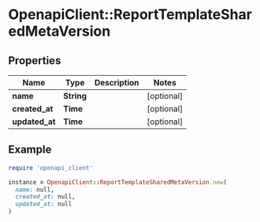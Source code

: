 # OpenapiClient::ReportTemplateSharedMetaVersion

## Properties

| Name | Type | Description | Notes |
| ---- | ---- | ----------- | ----- |
| **name** | **String** |  | [optional] |
| **created_at** | **Time** |  | [optional] |
| **updated_at** | **Time** |  | [optional] |

## Example

```ruby
require 'openapi_client'

instance = OpenapiClient::ReportTemplateSharedMetaVersion.new(
  name: null,
  created_at: null,
  updated_at: null
)
```


